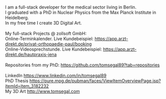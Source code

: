 I am a full-stack developer for the medical sector living in Berlin.<br>
I graduated with a PhD in Nuclear Physics from the Max Planck Institute in Heidelberg.<br>
In my free time I create 3D Digital Art.<br>
<br>
My full-stack Projects @ zollsoft GmbH:<br>
Online-Terminkalender. Live Kundebeispiel: https://app.arzt-direkt.de/privat-orthopaedie-paul/booking<br>
Online-Videosprechstunde. Live Kundebeispiel: https://app.arzt-direkt.de/hautpraxis-jena<br>
<br>
Repositories from my PhD: https://github.com/tomsegal89?tab=repositories<br>
<br>
LinkedIn https://www.linkedin.com/in/tomsegal89<br>
PhD Thesis https://pure.mpg.de/pubman/faces/ViewItemOverviewPage.jsp?itemId=item_3182232<br>
My 3D Art http://www.tomsegal.com<br>
